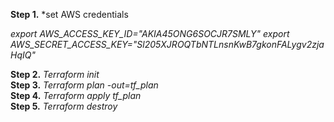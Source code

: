 

**Step 1.** *set AWS credentials

*export AWS_ACCESS_KEY_ID="AKIA45ONG6SOCJR7SMLY"
export AWS_SECRET_ACCESS_KEY="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"*

**Step 2.** *Terraform init*  
**Step 3.** *Terraform plan -out=tf_plan*  
**Step 4.** *Terraform apply tf_plan*  
**Step 5.** *Terraform destroy*    
